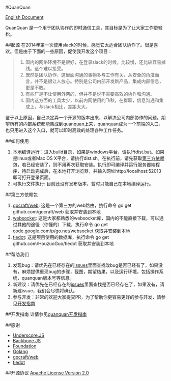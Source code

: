 #QuanQuan

[English Document](README.md)

QuanQuan 是一个用于团队协作的即时通信工具，其目标是为了让大家工作更轻松。

##起源
在2014年第一次使用slack的时候，感觉它太适合团队协作了。很是喜欢。但是由于下面的一些原因，促使我开发这个项目：
>1. 国内的网络环境不是很好，在登录slack的时候，比较慢，还比较容易掉线。这个难以接受。
>2. 既然是团队协作，这里面沟通的事物多与工作有关，从安全的角度而言，并不是很让人放心。特别是公司内部开发新产品，集成内部信息，更是不敢。
>3. 有些厂是不让使用外网的，但并不是说不需要高效的协作和沟通。
>4. 国内这方面的工具太少，以前内网使用的飞秋，在群聊，信息沟通和集成上，与slack相比，差距太大。

鉴于以上原因，自己决定弄一个开源的版本出来，以解决公司内部协作的问题。期望所有的内部系统都能集成到quanquan上来，quanquan成为一个前端的入口，也只用进入这个入口，就可以即时高效的处理各种工作任务。


##如何使用
1. 本地编译运行：进入build目录，如果是windows平台，请执行dist.bat。如果是linux或者Mac OS X平台，请执行dist.sh。在执行前，请先获取[第三方依赖包](#thirdparty)，若已经安装了，则不用再次获取安装。执行即可编译并运行服务器端程序，待启动完成后，在本地打开浏览器，并输入网址http://localhost:52013 即可打开登录页面。
2. 可执行文件执行: 目前还没有发布版本，暂时只能自己在本地编译运行。

##<a name="thirdparty" id="thirdpartyt">第三方依赖包</a>
1. [gocraft/web](https://github.com/gocraft/web): 这是一个第三方的web路由，执行命令 go get github.com/gocraft/web 获取并安装到本地
2. [websocket](https://code.google.com/p/go.net/websocket): 这是大家都熟悉的websocket库，国内的不能直接下载，可以通过其他的途径（你懂的）下载，执行命令 go get code.google.com/p/go.net/websocket 获取并安装到本地
3. [tiedot](https://github.com/HouzuoGuo/tiedot): 这是项目使用的数据库，执行命令 go get github.com/HouzuoGuo/tiedot 获取并安装到本地

##帮助我们
1. 发现bug：请优先在已经存在的[issues](https://github.com/anzhihun/quanquan/issues)里面查找改bug是否已经有了，如果没有，麻烦提供重现bug的步骤，截图，期望结果，以及运行环境，包括操作系统，quanquan版本号等信息。
2. 新建议：请优先在已经存在的[issues](https://github.com/anzhihun/quanquan/issues)里面查找是否已经存在了，如果没有，请新建issue，我们会尽快将确认。
3. 参与开发：非常的欢迎大家提交PR，为了帮助你更容易更好的参与开发，请参见[开发指南](#developGuide)

##<a name="developGuide" id="developGuide">开发指南</a>
详情参见[quanquan开发指南]()

##感谢
* [Underscore.JS](http://underscorejs.org/)
* [Backbone.JS](http://backbonejs.org/)
* [Foundation](http://foundation.zurb.com/)
* [Golang](https://golang.org/)
* [gocraft/web](https://github.com/gocraft/web)
* [tiedot](https://github.com/HouzuoGuo/tiedot)

##开源协议
[Apache License Version 2.0](LICENSE)

